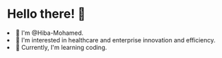 <h1>Hello there! 👋</h1>
<li>👋 I'm @Hiba-Mohamed.</li> 
<li>👀 I'm interested in healthcare and enterprise innovation and efficiency.</li>
<li>🌱 Currently, I'm learning coding. </li>

<!---
Hiba-Mohamed/Hiba-Mohamed is a ✨ special ✨ repository because its `README.md` (this file) appears on your GitHub profile.
You can click the Preview link to take a look at your changes.
--->
